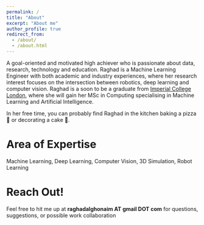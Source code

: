 ```yaml
---
permalink: /
title: "About"
excerpt: "About me"
author_profile: true
redirect_from: 
  - /about/
  - /about.html
---
```


A goal-oriented and motivated high achiever who is passionate about data, research, technology and education. Raghad is a Machine Learning Engineer with both academic and industry experiences, where her research interest focuses on the intersection between robotics, deep learning and computer vision. Raghad is a soon to be a graduate from [Imperial College London](https://www.imperial.ac.uk/computing/prospective-students/courses/pg/msc-specialist-degrees/aiml/), where she will gain her MSc in Computing specialising in Machine Learning and Artificial Intelligence.

In her free time, you can probably find Raghad in the kitchen baking a pizza 🍕 or decorating a cake 🍰.

Area of Expertise 
======
Machine Learning, Deep Learning, Computer Vision, 3D Simulation, Robot Learning


Reach Out!
======
Feel free to hit me up at <b>raghadalghonaim AT gmail DOT com</b> for questions, suggestions, or possible work collaboration